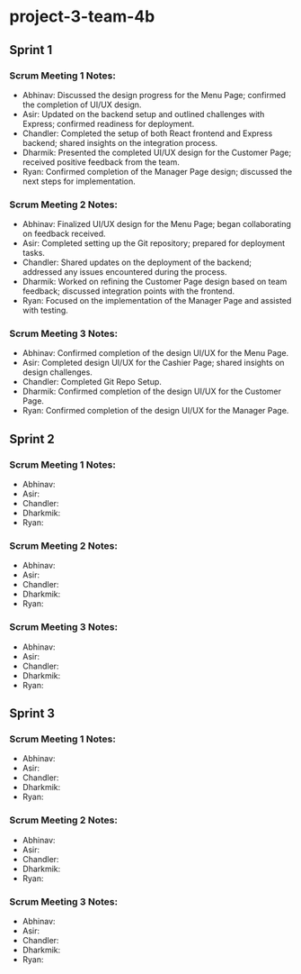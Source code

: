 # project-3-team-4b

## Sprint 1

### Scrum Meeting 1 Notes:
 - Abhinav: Discussed the design progress for the Menu Page; confirmed the completion of UI/UX design.
 - Asir: Updated on the backend setup and outlined challenges with Express; confirmed readiness for deployment.
 - Chandler: Completed the setup of both React frontend and Express backend; shared insights on the integration process.
 - Dharmik: Presented the completed UI/UX design for the Customer Page; received positive feedback from the team.
 - Ryan: Confirmed completion of the Manager Page design; discussed the next steps for implementation.

### Scrum Meeting 2 Notes:
 - Abhinav: Finalized UI/UX design for the Menu Page; began collaborating on feedback received.
 - Asir: Completed setting up the Git repository; prepared for deployment tasks.
 - Chandler: Shared updates on the deployment of the backend; addressed any issues encountered during the process.
 - Dharmik: Worked on refining the Customer Page design based on team feedback; discussed integration points with the frontend.
 - Ryan: Focused on the implementation of the Manager Page and assisted with testing.

### Scrum Meeting 3 Notes:
 - Abhinav: Confirmed completion of the design UI/UX for the Menu Page.
 - Asir: Completed design UI/UX for the Cashier Page; shared insights on design challenges.
 - Chandler: Completed Git Repo Setup.
 - Dharmik: Confirmed completion of the design UI/UX for the Customer Page.
 - Ryan: Confirmed completion of the design UI/UX for the Manager Page.

## Sprint 2

### Scrum Meeting 1 Notes:
- Abhinav:
- Asir:
- Chandler:
- Dharkmik:
- Ryan:

### Scrum Meeting 2 Notes:
- Abhinav:
- Asir:
- Chandler:
- Dharkmik:
- Ryan:

### Scrum Meeting 3 Notes:
- Abhinav:
- Asir:
- Chandler:
- Dharkmik:
- Ryan:

## Sprint 3

### Scrum Meeting 1 Notes:
- Abhinav:
- Asir:
- Chandler:
- Dharkmik:
- Ryan:

### Scrum Meeting 2 Notes:
- Abhinav:
- Asir:
- Chandler:
- Dharkmik:
- Ryan:

### Scrum Meeting 3 Notes:
- Abhinav:
- Asir:
- Chandler:
- Dharkmik:
- Ryan:
